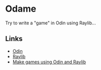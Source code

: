 # Odame

Try to write a "game" in Odin using Raylib...

## Links

- [Odin](https://odin-lang.org/)
- [Raylib](https://www.raylib.com/)
- [Make games using Odin and Raylib](http://zylinski.se/posts/gamedev-for-beginners-using-odin-and-raylib-3/)
